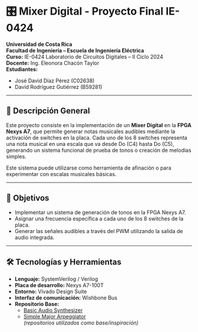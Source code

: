 # 🎛️ Mixer Digital - Proyecto Final IE-0424

**Universidad de Costa Rica**  
**Facultad de Ingeniería – Escuela de Ingeniería Eléctrica**  
**Curso:** IE-0424 Laboratorio de Circuitos Digitales – II Ciclo 2024  
**Docente:** Ing. Eleonora Chacón Taylor  
**Estudiantes:**  
- José David Díaz Pérez (C02638)  
- David Rodríguez Gutiérrez (B59281)  

---

## 📌 Descripción General

Este proyecto consiste en la implementación de un **Mixer Digital** en la **FPGA Nexys A7**, que permite generar notas musicales audibles mediante la activación de switches en la placa. Cada uno de los 8 switches representa una nota musical en una escala que va desde Do (C4) hasta Do (C5), generando un sistema funcional de prueba de tonos o creación de melodías simples.

Este sistema puede utilizarse como herramienta de afinación o para experimentar con escalas musicales básicas.

---

## 🎯 Objetivos

- Implementar un sistema de generación de tonos en la FPGA Nexys A7.
- Asignar una frecuencia específica a cada uno de los 8 switches de la placa.
- Generar las señales audibles a través del PWM utilizando la salida de audio integrada.

---

## 🛠️ Tecnologías y Herramientas

- **Lenguaje:** SystemVerilog / Verilog
- **Placa de desarrollo:** Nexys A7-100T
- **Entorno:** Vivado Design Suite
- **Interfaz de comunicación:** Wishbone Bus
- **Repositorio Base:**  
  - [Basic Audio Synthesizer](https://github.com/)  
  - [Simple Major Arpeggiator](https://github.com/)  
  *(repositorios utilizados como base/inspiración)*
